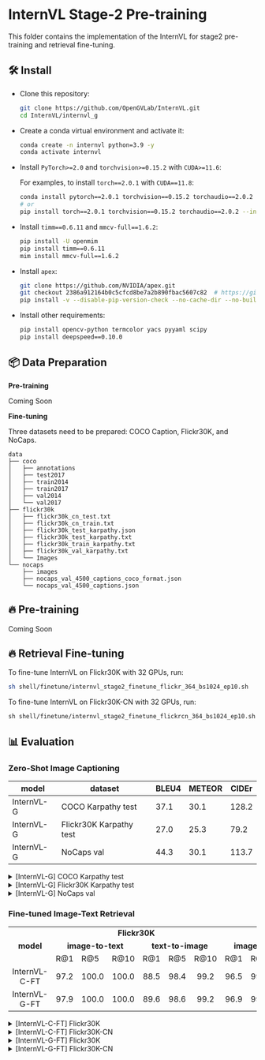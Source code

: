 # InternVL Stage-2 Pre-training

This folder contains the implementation of the InternVL for stage2 pre-training and retrieval fine-tuning.

## 🛠️ Install

- Clone this repository:

  ```bash
  git clone https://github.com/OpenGVLab/InternVL.git
  cd InternVL/internvl_g
  ```

- Create a conda virtual environment and activate it:

  ```bash
  conda create -n internvl python=3.9 -y
  conda activate internvl
  ```

- Install `PyTorch>=2.0` and `torchvision>=0.15.2` with `CUDA>=11.6`:

  For examples, to install `torch==2.0.1` with `CUDA==11.8`:

  ```bash
  conda install pytorch==2.0.1 torchvision==0.15.2 torchaudio==2.0.2 pytorch-cuda=11.8 -c pytorch -c nvidia
  # or
  pip install torch==2.0.1 torchvision==0.15.2 torchaudio==2.0.2 --index-url https://download.pytorch.org/whl/cu118
  ```

- Install `timm==0.6.11` and `mmcv-full==1.6.2`:

  ```bash
  pip install -U openmim
  pip install timm==0.6.11
  mim install mmcv-full==1.6.2
  ```

- Install `apex`:

  ```bash
  git clone https://github.com/NVIDIA/apex.git
  git checkout 2386a912164b0c5cfcd8be7a2b890fbac5607c82  # https://github.com/NVIDIA/apex/issues/1735
  pip install -v --disable-pip-version-check --no-cache-dir --no-build-isolation --config-settings "--build-option=--cpp_ext" --config-settings "--build-option=--cuda_ext" ./
  ```

- Install other requirements:

  ```bash
  pip install opencv-python termcolor yacs pyyaml scipy
  pip install deepspeed==0.10.0
  ```

## 📦 Data Preparation

**Pre-training**

Coming Soon

**Fine-tuning**

Three datasets need to be prepared: COCO Caption, Flickr30K, and NoCaps.

```shell
data
├── coco
│   ├── annotations
│   ├── test2017
│   ├── train2014
│   ├── train2017
│   ├── val2014
│   └── val2017
├── flickr30k
│   ├── flickr30k_cn_test.txt
│   ├── flickr30k_cn_train.txt
│   ├── flickr30k_test_karpathy.json
│   ├── flickr30k_test_karpathy.txt
│   ├── flickr30k_train_karpathy.txt
│   ├── flickr30k_val_karpathy.txt
│   └── Images
└── nocaps
    ├── images
    ├── nocaps_val_4500_captions_coco_format.json
    └── nocaps_val_4500_captions.json
```

## 🔥 Pre-training

Coming Soon

## 🔥 Retrieval Fine-tuning

To fine-tune InternVL on Flickr30K with 32 GPUs, run:

```bash
sh shell/finetune/internvl_stage2_finetune_flickr_364_bs1024_ep10.sh
```

To fine-tune InternVL on Flickr30K-CN with 32 GPUs, run:

```shell
sh shell/finetune/internvl_stage2_finetune_flickrcn_364_bs1024_ep10.sh
```

## 📊 Evaluation

### Zero-Shot Image Captioning

| model      | dataset                 | BLEU4 | METEOR | CIDEr |
| ---------- | ----------------------- | ----- | ------ | ----- |
| InternVL-G | COCO Karpathy test      | 37.1  | 30.1   | 128.2 |
| InternVL-G | Flickr30K Karpathy test | 27.0  | 25.3   | 79.2  |
| InternVL-G | NoCaps val              | 44.3  | 30.1   | 113.7 |

<details>
  <summary>[InternVL-G] COCO Karpathy test</summary>

```bash
sh evaluate.sh pretrained/internvl_14b_224px caption-coco
```

Expected results:

```
['coco', 'English caption:', 10.5974, dict_items([('Bleu_1', 0.7876323287981284), ('Bleu_2', 0.6353512494727918), ('Bleu_3', 0.49108984183589743), ('Bleu_4', 0.37062736733849205), ('METEOR', 0.30106315496945923), ('ROUGE_L', 0.5898249189475652), ('CIDEr', 1.281844384075423)])]
```

</details>

<details>
  <summary>[InternVL-G] Flickr30K Karpathy test</summary>

```bash
['flickr30k', 'English caption:', 10.666, dict_items([('Bleu_1', 0.7182900534357628), ('Bleu_2', 0.5353390037921949), ('Bleu_3', 0.3834462132295285), ('Bleu_4', 0.2702131471765472), ('METEOR', 0.25263515267930103), ('ROUGE_L', 0.5305876871149064), ('CIDEr', 0.7919734768328237)])]
```

Expected results:

```
sh evaluate.sh pretrained/internvl_14b_224px caption-flickr30k
```

</details>

<details>
  <summary>[InternVL-G] NoCaps val</summary>

```bash
sh evaluate.sh pretrained/internvl_14b_224px caption-nocaps
```

Expected results:

```
['nocaps', 'English caption:', 10.463111111111111, dict_items([('Bleu_1', 0.8518290482155187), ('Bleu_2', 0.7165227921485106), ('Bleu_3', 0.5733723839888316), ('Bleu_4', 0.44268902150723105), ('METEOR', 0.30078174807736896), ('ROUGE_L', 0.6070208063052156), ('CIDEr', 1.1371742045267772)])]
```

</details>

### Fine-tuned Image-Text Retrieval

<table>
  <tr  align=center>
      <td rowspan="3" align=center><b>model</b></td>
      <td colspan="6" align=center><b>Flickr30K</b></td>
      <td colspan="6" align=center><b>Flickr30K-CN</b></td>
      <td rowspan="3" align=center><b>avg</b></td>

</tr>
   <tr  align=center>
      <td colspan="3" align=center><b>image-to-text</b></td>
      <td colspan="3" align=center><b>text-to-image</b></td>
       <td colspan="3" align=center><b>image-to-text</b></td>
      <td colspan="3" align=center><b>text-to-image</b></td>
   </tr>
   <tr>
      <td>R@1</td>
      <td>R@5</td>
      <td>R@10</td>
      <td>R@1</td>
      <td>R@5</td>
      <td>R@10</td>
      <td>R@1</td>
      <td>R@5</td>
      <td>R@10</td>
      <td>R@1</td>
      <td>R@5</td>
      <td>R@10</td>
   </tr>

<tr align=center>
      <td>InternVL-C-FT</td>
      <td>97.2</td>
      <td>100.0</td>
      <td>100.0</td>
      <td>88.5</td>
      <td>98.4</td>
      <td>99.2</td>
      <td>96.5</td>
      <td>99.9</td>
      <td>100.0</td>
      <td>85.2</td>
      <td>97.0</td>
      <td>98.5</td>
      <td>96.7</td>
   </tr>
<tr align=center>
      <td>InternVL-G-FT</td>
      <td>97.9</td>
      <td>100.0</td>
      <td>100.0</td>
      <td>89.6</td>
      <td>98.6</td>
      <td>99.2</td>
      <td>96.9</td>
      <td>99.9</td>
      <td>100.0</td>
      <td>85.9</td>
      <td>97.1</td>
      <td>98.7</td>
      <td>97.0</td>
   </tr>

</table>

<details>
  <summary>[InternVL-C-FT] Flickr30K</summary>

```bash
cd ../clip_benchmark/
CUDA_VISIBLE_DEVICES=0 python3 clip_benchmark/cli.py eval --model_type internvl --language "en" --task "zeroshot_retrieval" \
     --dataset "flickr30k" --dataset_root ./data/flickr30k --model internvl_c_retrieval_hf \
     --pretrained ./work_dirs/internvl_stage2_finetune_flickr_364_bs1024_ep10/ --output result_ft.json
```
Expected results:

```
{"dataset": "flickr30k", "model": "internvl_c_retrieval_hf", "pretrained": "./work_dirs/internvl_stage2_finetune_flickr_364_bs1024_ep10", "task": "zeroshot_retrieval",
"metrics": {"image_retrieval_recall@1": 0.8853999972343445, "text_retrieval_recall@1": 0.972000002861023,
"image_retrieval_recall@5": 0.9836000204086304, "text_retrieval_recall@5": 1.0,
"image_retrieval_recall@10": 0.9923999905586243, "text_retrieval_recall@10": 1.0}, "language": "en"}
```
</details>

<details>
  <summary>[InternVL-C-FT] Flickr30K-CN</summary>

```bash
cd ../clip_benchmark/
CUDA_VISIBLE_DEVICES=0 python3 clip_benchmark/cli.py eval --model_type internvl --language "cn" --task "zeroshot_retrieval" \
     --dataset "flickr30k" --dataset_root ./data/flickr30k --model internvl_c_retrieval_hf \
     --pretrained ./work_dirs/internvl_stage2_finetune_flickrcn_364_bs1024_ep10/ --output result_ft.json
```

Expected results:

```
{"dataset": "flickr30k", "model": "internvl_c_retrieval_hf", "pretrained": "./work_dirs/internvl_stage2_finetune_flickrcn_364_bs1024_ep10", "task": "zeroshot_retrieval",
"metrics": {"image_retrieval_recall@1": 0.8521999716758728, "text_retrieval_recall@1": 0.9649999737739563,
"image_retrieval_recall@5": 0.9697999954223633, "text_retrieval_recall@5": 0.9990000128746033,
"image_retrieval_recall@10": 0.9854000210762024, "text_retrieval_recall@10": 1.0}, "language": "cn"}
```
</details>

<details>
  <summary>[InternVL-G-FT] Flickr30K</summary>

```bash
cd ../clip_benchmark/
CUDA_VISIBLE_DEVICES=0 python3 clip_benchmark/cli.py eval --model_type internvl --language "en" --task "zeroshot_retrieval" \
     --dataset "flickr30k" --dataset_root ./data/flickr30k --model internvl_g_retrieval_hf \
     --pretrained ./work_dirs/internvl_stage2_finetune_flickr_364_bs1024_ep10/ --output result_ft.json
```

Expected results:

```
{"dataset": "flickr30k", "model": "internvl_g_retrieval_hf", "pretrained": "./work_dirs/internvl_stage2_finetune_flickr_364_bs1024_ep10", "task": "zeroshot_retrieval",
"metrics": {"image_retrieval_recall@1": 0.895799994468689, "text_retrieval_recall@1": 0.9789999723434448,
"image_retrieval_recall@5": 0.9861999750137329, "text_retrieval_recall@5": 1.0,
"image_retrieval_recall@10": 0.9922000169754028, "text_retrieval_recall@10": 1.0}, "language": "en"}
```
</details>

<details>
  <summary>[InternVL-G-FT] Flickr30K-CN</summary>

```bash
cd ../clip_benchmark/
CUDA_VISIBLE_DEVICES=0 python3 clip_benchmark/cli.py eval --model_type internvl --language "cn" --task "zeroshot_retrieval" \
     --dataset "flickr30k" --dataset_root ./data/flickr30k --model internvl_g_retrieval_hf \
     --pretrained ./work_dirs/internvl_stage2_finetune_flickrcn_364_bs1024_ep10/ --output result_ft.json
```

Expected results:

```
{"dataset": "flickr30k", "model": "internvl_g_retrieval_hf", "pretrained": "./work_dirs/internvl_stage2_finetune_flickrcn_364_bs1024_ep10", "task": "zeroshot_retrieval",
"metrics": {"image_retrieval_recall@1": 0.8587999939918518, "text_retrieval_recall@1": 0.968999981880188,
"image_retrieval_recall@5": 0.9714000225067139, "text_retrieval_recall@5": 0.9990000128746033,
"image_retrieval_recall@10": 0.9865999817848206, "text_retrieval_recall@10": 1.0}, "language": "cn"}
```
</details>
